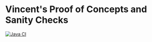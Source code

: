 # Vincent's Proof of Concepts and Sanity Checks
[![Java CI](https://github.com/vinny2020/my-personal-pocs/workflows/Java%20CI/badge.svg)](https://github.com/vinny2020/my-personal-pocs/actions?query=workflow%3A%22Java+CI%22)

